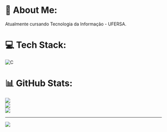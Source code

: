 # 💫 About Me:
Atualmente cursando Tecnologia da Informação - UFERSA.<br>


# 💻 Tech Stack:
![C](https://img.shields.io/badge/c-%2300599C.svg?style=for-the-badge&logo=c&logoColor=white)
# 📊 GitHub Stats:
![](https://github-readme-stats.vercel.app/api?username=Lucasalves561&theme=dark&hide_border=true&include_all_commits=false&count_private=true)<br/>
![](https://github-readme-streak-stats.herokuapp.com/?user=Lucasalves561&theme=dark&hide_border=true)<br/>
![](https://github-readme-stats.vercel.app/api/top-langs/?username=Lucasalves561&theme=dark&hide_border=true&include_all_commits=false&count_private=true&layout=compact)

---
[![](https://visitcount.itsvg.in/api?id=Lucasalves561&icon=0&color=0)](https://visitcount.itsvg.in)

<!-- Proudly created with GPRM ( https://gprm.itsvg.in ) -->
